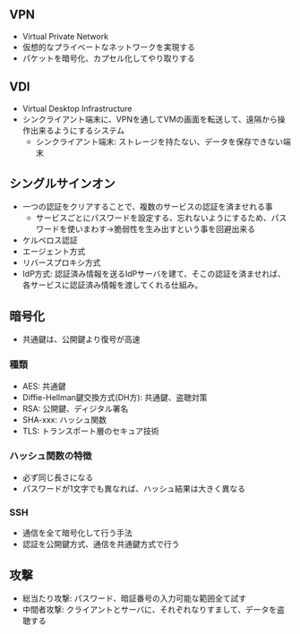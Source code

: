 ## VPN
- Virtual Private Network
- 仮想的なプライベートなネットワークを実現する
- パケットを暗号化、カプセル化してやり取りする

## VDI
- Virtual Desktop Infrastructure
- シンクライアント端末に、VPNを通してVMの画面を転送して、遠隔から操作出来るようにするシステム
  - シンクライアント端末: ストレージを持たない、データを保存できない端末

## シングルサインオン
- 一つの認証をクリアすることで、複数のサービスの認証を済ませれる事
  - サービスごとにパスワードを設定する、忘れないようにするため、パスワードを使いまわす→脆弱性を生み出すという事を回避出来る
- ケルベロス認証
- エージェント方式
- リバースプロキシ方式
- IdP方式: 認証済み情報を送るIdPサーバを建て、そこの認証を済ませれば、各サービスに認証済み情報を渡してくれる仕組み。

## 暗号化
- 共通鍵は、公開鍵より復号が高速

### 種類
- AES: 共通鍵
- Diffie-Hellman鍵交換方式(DH方): 共通鍵、盗聴対策
- RSA: 公開鍵、ディジタル署名
- SHA-xxx: ハッシュ関数
- TLS: トランスポート層のセキュア技術

### ハッシュ関数の特徴
- 必ず同じ長さになる
- パスワードが1文字でも異なれば、ハッシュ結果は大きく異なる

### SSH
- 通信を全て暗号化して行う手法
- 認証を公開鍵方式、通信を共通鍵方式で行う

## 攻撃
- 総当たり攻撃: パスワード、暗証番号の入力可能な範囲全て試す
- 中間者攻撃: クライアントとサーバに、それぞれなりすまして、データを盗聴する
